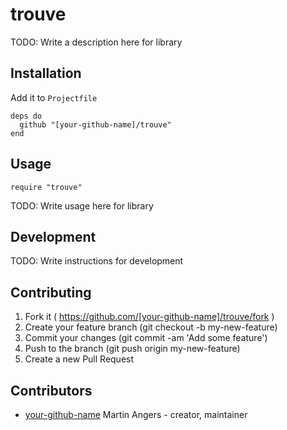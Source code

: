 # trouve

TODO: Write a description here for library

## Installation

Add it to `Projectfile`

```crystal
deps do
  github "[your-github-name]/trouve"
end
```

## Usage

```crystal
require "trouve"
```

TODO: Write usage here for library

## Development

TODO: Write instructions for development

## Contributing

1. Fork it ( https://github.com/[your-github-name]/trouve/fork )
2. Create your feature branch (git checkout -b my-new-feature)
3. Commit your changes (git commit -am 'Add some feature')
4. Push to the branch (git push origin my-new-feature)
5. Create a new Pull Request

## Contributors

- [your-github-name](https://github.com/[your-github-name]) Martin Angers - creator, maintainer
